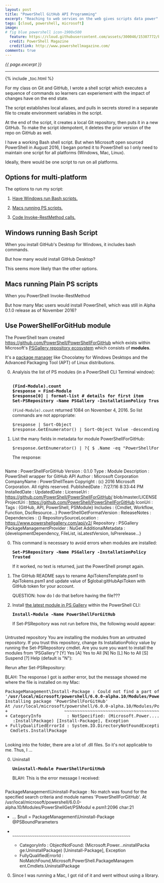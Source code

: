 ```yaml
---
layout: post
title: "PowerShell GitHub API Programming"
excerpt: "Reaching to web servies on the web gives scripts data power"
tags: [cloud, powershell, microsoft]
image:
# fig blue powershell icon-1900x500
  feature: https://cloud.githubusercontent.com/assets/300046/15307772/b335270e-1b93-11e6-9552-d3022de2b9ce.jpg
  credit: PowerShell Magazine
  creditlink: http://www.powershellmagazine.com/
comments: true
---
```

<i>{{ page.excerpt }}</i>
<hr />
{% include _toc.html %}

For my class on Git and GitHub,
I wrote a shell script which executes a sequence of commands so learners
can experiement with the impact of changes have on the end state.

The script establishes local aliases, and pulls in secrets 
stored in a separate file to create environment variables in the script.

At the end of the script, it creates a local Git repository,
then puts it in a new GitHub. To make the script idempotent,
it deletes the prior version of the repo on GitHub as well.

I have a working Bash shell script.
But when Microsoft open sourced PowerShell in August 2016, 
I began ported it to PowerShell so I only need to maintain one script for all platforms
(Windows, Mac, Linux).

Ideally, there would be one script to run on all platforms.



## Options for multi-platform

The options to run my script:

1. <a href="#WinRunBash">Have Windows run Bash scripts.</a>

2. <a href="#MacRunRest">Macs running PS scripts.</a>

3. <a href="#PowerShellForGitHub">Code Invoke-RestMethod calls.</a>


<a name="WinRunBash"></a>

## Windows running Bash Script

When you install GitHub's Desktop for Windows, it includes bash commands.

But how many would install GitHub Desktop?

This seems more likely than the other options.


<a name="MacRunRest"></a>

## Macs running Plain PS scripts

When you PowerShell Invoke-RestMethod

But how many Mac users would install PowerShell, 
which was still in Alpha 0.1.0 release as of November 2016?

<a name="PowerShellForGitHub"></a>

## Use PowerShellForGitHub module

The PowerShell team created
   <a target="_blank" href="https://github.com/PowerShell/PowerShellForGitHub/">
   https://github.com/PowerShell/PowerShellForGitHub</a>
   which exists within Microsoft's 
   <a target="_blank" href="https://blogs.technet.microsoft.com/poshchap/2015/08/07/getting-started-with-the-powershell-gallery/">
   PSGallery repository ecosystem</a> which consists of 
   <strong>modules</strong>.

   It's a <a target="_blank" href="https://www.simple-talk.com/sysadmin/powershell/managing-packages-using-windows-powershell/">
   package manager</a>
   like Chocolatey for Windows Desktops 
   and the Advanced Packaging Tool (APT) of Linux distributions. 

0. Analyisis the list of PS modules (in a PowerShell CLI Terminal window):

   <pre><strong>
   (Find-Module).count
   $response = Find-Module
   $response[0] | format-list # details for first item
   Set-PSRepository -Name PSGallery -InstallationPolicy Trusted 
   </strong></pre>

   `(Find-Module).count` returned 1084 on November 4, 2016.
   So list commands are not appropriate:

   <pre>
   $response | Sort-Object
   $response.GetEnumerator() | Sort-Object Value -descending
   </pre>

0. List the many fields in metadata for module PowerShellForGitHub:

   <pre>
   $response.GetEnumerator() | ?{ $_.Name -eq "PowerShellForGitHub" } | format-list
   </pre>

   The response:

   <pre>
Name                       : PowerShellForGitHub
Version                    : 0.1.0
Type                       : Module
Description                : PowerShell wrapper for GitHub API
Author                     : Microsoft Corporation
CompanyName                : PowerShellTeam
Copyright                  : (c) 2016 Microsoft Corporation. All rights 
                             reserved.
PublishedDate              : 7/27/16 8:33:44 PM
InstalledDate              : 
UpdatedDate                : 
LicenseUri                 : https://github.com/PowerShell/PowerShellForGitHub/
                             blob/master/LICENSE
ProjectUri                 : https://github.com/PowerShell/PowerShellForGitHub
IconUri                    : 
Tags                       : {GitHub, API, PowerShell, PSModule}
Includes                   : {Cmdlet, Workflow, Function, DscResource...}
PowerShellGetFormatVersion : 
ReleaseNotes               : 
Dependencies               : {}
RepositorySourceLocation   : https://www.powershellgallery.com/api/v2/
Repository                 : PSGallery
PackageManagementProvider  : NuGet
AdditionalMetadata         : {developmentDependency, FileList, 
                             isLatestVersion, IsPrerelease...}
   </pre>

0. This command is necessary to avoid errors when modules are installed:

   <tt><strong>
   Set-PSRepository -Name PSGallery -InstallationPolicy Trusted 
   </strong></tt>

   If it worked, no text is returned, just the PowerShell prompt again.

0. The GitHub README says to rename ApiTokensTemplate.psm1 to ApiTokens.psm1 and 
   update value of $global:gitHubApiToken with GitHub token for your account.

   QUESTION: how do I do that before having the file???

0. Install 
   <a target="_blank" href="https://www.powershellgallery.com/packages/PowerShellForGitHub">
   the latest module in PS Gallery</a>
   within the PowerShell CLI:

   <tt><strong>
   Install-Module -Name PowerShellForGitHub
   </strong></tt>

   If Set-PSRepoitory was not run before this, the following would appear:

   <pre>
Untrusted repository
You are installing the modules from an untrusted repository. If you trust this 
repository, change its InstallationPolicy value by running the Set-PSRepository
 cmdlet. Are you sure you want to install the modules from 'PSGallery'?
[Y] Yes  [A] Yes to All  [N] No  [L] No to All  [S] Suspend  [?] Help 
(default is "N"):
   </pre>

   Rerun after Set-PSRepository:

   BLAH: The response I got is aother error, 
   but the message showed me where the file is installed on my Mac:

   <pre>
PackageManagement\Install-Package : Could not find a part of the path 
'<strong>/usr/local/microsoft/powershell/6.0.0-alpha.10/Modules/PowerShellForGitHub/0.1.0</strong>'.
Installing package 'PowerShellForGitHub'                                  
At /usr/local/microsoft/powershell/6.0.0-alpha.10/Modules/PowerShellGet/PSModul e.psm1:1711 char:21                                                             + ...          $null = PackageManagement\Install-Package @PSBoundParameters
+                      ~~~~~~~~~~~~~~~~~~~~~~~~~~~~~~~~~~~~~~~~~~~~~~~~~~~~
+ CategoryInfo          : NotSpecified: (Microsoft.Power....InstallPackage 
   :InstallPackage) [Install-Package], Exception
+ FullyQualifiedErrorId : System.IO.DirectoryNotFoundException,Microsoft.PowerShell.Commands.CopyItemCommand,Microsoft.PowerShell.PackageManagement.  
  Cmdlets.InstallPackage
   </pre>

   Looking into the folder, there are a lot of .dll files.
   So it's not applicable to me.
   Thus, I ...

0. Uninstall

   <tt><strong>
   Uninstall-Module PowerShellForGitHub
   </strong></tt>

   BLAH: This is the error message I received:

   <pre>
PackageManagement\Uninstall-Package : No match was found for the specified 
search criteria and module names 'PowerShellForGitHub'.
At /usr/local/microsoft/powershell/6.0.0-alpha.10/Modules/PowerShellGet/PSModul
e.psm1:2096 char:21
+ ...        $null = PackageManagement\Uninstall-Package @PSBoundParameters
+                    ~~~~~~~~~~~~~~~~~~~~~~~~~~~~~~~~~~~~~~~~~~~~~~~~~~~~~~
    + CategoryInfo          : ObjectNotFound: (Microsoft.Power...ninstallPacka 
   ge:UninstallPackage) [Uninstall-Package], Exception
    + FullyQualifiedErrorId : NoMatchFound,Microsoft.PowerShell.PackageManagem 
   ent.Cmdlets.UninstallPackage
   </pre>

0. Since I was running a Mac, I got rid of it and went without using a library.

